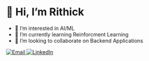 # 👋 Hi, I’m Rithick
- 👀 I’m interested in AI/ML
- 🌱 I’m currently learning Reinforcment Learning
- 💞️ I’m looking to collaborate on Backend Applications

<a href="mailto:rithicks0629@outlook.com">
  <img alt="Email" src="https://img.shields.io/badge/Email-rithicks0629@gmail.com-green?style=flat-square&logo=gmail">
</a>
<a href="https://www.linkedin.com/in/rithick-s/">
  <img alt="LinkedIn" src="https://img.shields.io/badge/LinkedIn-Rithick%20S-green?style=flat-square&logo=linkedin">
</a>


<!---
te-yd/te-yd is a ✨ special ✨ repository because its `README.md` (this file) appears on your GitHub profile.
You can click the Preview link to take a look at your changes.
--->
